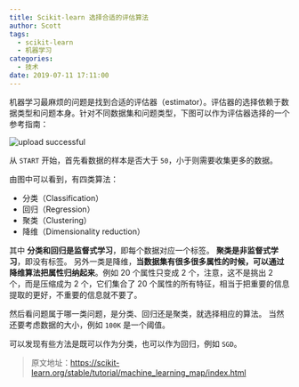 ```yaml
---
title: Scikit-learn 选择合适的评估算法
author: Scott
tags:
  - scikit-learn
  - 机器学习
categories:
  - 技术
date: 2019-07-11 17:11:00
---
```

机器学习最麻烦的问题是找到合适的评估器（estimator）。评估器的选择依赖于数据类型和问题本身。针对不同数据集和问题类型，下图可以作为评估器选择的一个参考指南：


![upload successful](/images/pasted-12.png)

从 `START` 开始，首先看数据的样本是否大于 `50`，小于则需要收集更多的数据。

由图中可以看到，有四类算法：

* 分类（Classification）
* 回归（Regression）
* 聚类（Clustering）
* 降维（Dimensionality reduction）

其中 **分类和回归是监督式学习**，即每个数据对应一个标签。 **聚类是非监督式学习**，即没有标签。 另外一类是降维，**当数据集有很多很多属性的时候，可以通过降维算法把属性归纳起来**。例如 20 个属性只变成 2 个，注意，这不是挑出 2 个，而是压缩成为 2 个，它们集合了 20 个属性的所有特征，相当于把重要的信息提取的更好，不重要的信息就不要了。

然后看问题属于哪一类问题，是分类、回归还是聚类，就选择相应的算法。 当然还要考虑数据的大小，例如 `100K` 是一个阈值。

可以发现有些方法是既可以作为分类，也可以作为回归，例如 `SGD`。

> 原文地址：https://scikit-learn.org/stable/tutorial/machine_learning_map/index.html